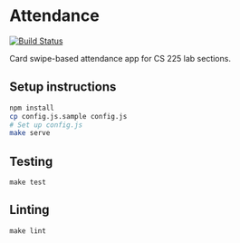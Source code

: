 Attendance
==========
[![Build Status](https://travis-ci.org/kevinwang/attendance.svg?branch=master)](https://travis-ci.org/kevinwang/attendance)

Card swipe-based attendance app for CS 225 lab sections.

Setup instructions
------------------
```bash
npm install
cp config.js.sample config.js
# Set up config.js
make serve
```

Testing
-------
```
make test
```

Linting
-------
```
make lint
```
